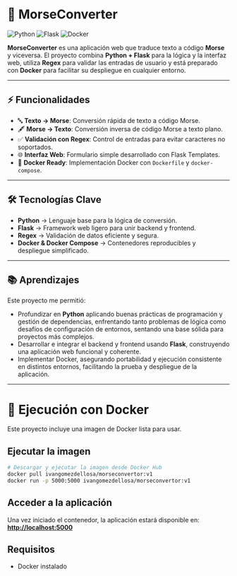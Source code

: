 # 🔡 MorseConverter

![Python](https://img.shields.io/badge/Python-3.10+-blue?logo=python)
![Flask](https://img.shields.io/badge/Flask-Framework-black?logo=flask)
![Docker](https://img.shields.io/badge/Docker-2496ED?logo=docker)


**MorseConverter** es una aplicación web que traduce texto a código **Morse** y viceversa. El proyecto combina **Python + Flask** para la lógica y la interfaz web, utiliza **Regex** para validar las entradas de usuario y está preparado con **Docker** para facilitar su despliegue en cualquier entorno.

---

## ⚡ Funcionalidades

* 🔤 **Texto → Morse**: Conversión rápida de texto a código Morse.
* 🖋️ **Morse → Texto**: Conversión inversa de código Morse a texto plano.
* ✅ **Validación con Regex**: Control de entradas para evitar caracteres no soportados.
* 🌐 **Interfaz Web**: Formulario simple desarrollado con Flask Templates.
* 🐳 **Docker Ready**: Implementación Docker con `Dockerfile` y `docker-compose`.

---

## 🛠️ Tecnologías Clave

* **Python** → Lenguaje base para la lógica de conversión.
* **Flask** → Framework web ligero para unir backend y frontend.
* **Regex** → Validación de datos eficiente y segura.
* **Docker & Docker Compose** → Contenedores reproducibles y despliegue simplificado.

---

## 📚 Aprendizajes

Este proyecto me permitió:

* Profundizar en **Python** aplicando buenas prácticas de programación y gestión de dependencias, enfrentando tanto problemas de lógica como desafíos de configuración de entornos, sentando una base sólida para proyectos más complejos.
* Desarrollar e integrar el backend y frontend usando **Flask**, construyendo una aplicación web funcional y coherente.
* Implementar Docker, asegurando portabilidad y ejecución consistente en distintos entornos, facilitando la prueba y despliegue de la aplicación.

---

# 🐳 Ejecución con Docker

Este proyecto incluye una imagen de Docker lista para usar.

## Ejecutar la imagen

```bash
# Descargar y ejecutar la imagen desde Docker Hub
docker pull ivangomezdellosa/morseconvertor:v1
docker run -p 5000:5000 ivangomezdellosa/morseconvertor:v1
```

## Acceder a la aplicación

Una vez iniciado el contenedor, la aplicación estará disponible en:  
**<http://localhost:5000>**

## Requisitos

- Docker instalado
